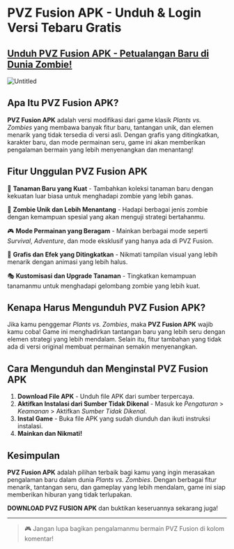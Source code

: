 # PVZ Fusion APK - Unduh & Login Versi Tebaru Gratis
## [Unduh PVZ Fusion APK - Petualangan Baru di Dunia Zombie!](https://romsever.com/game-apps-on-romsever/)
![Untitled](https://github.com/user-attachments/assets/47180b36-92bd-4b29-8abb-b03a892d2d6d)
## Apa Itu PVZ Fusion APK?

**PVZ Fusion APK** adalah versi modifikasi dari game klasik *Plants vs. Zombies* yang membawa banyak fitur baru, tantangan unik, dan elemen menarik yang tidak tersedia di versi asli. Dengan grafis yang ditingkatkan, karakter baru, dan mode permainan seru, game ini akan memberikan pengalaman bermain yang lebih menyenangkan dan menantang!

## Fitur Unggulan PVZ Fusion APK

🌱 **Tanaman Baru yang Kuat** - Tambahkan koleksi tanaman baru dengan kekuatan luar biasa untuk menghadapi zombie yang lebih ganas.

🧟 **Zombie Unik dan Lebih Menantang** - Hadapi berbagai jenis zombie dengan kemampuan spesial yang akan menguji strategi bertahanmu.

🎮 **Mode Permainan yang Beragam** - Mainkan berbagai mode seperti *Survival*, *Adventure*, dan mode eksklusif yang hanya ada di PVZ Fusion.

🔧 **Grafis dan Efek yang Ditingkatkan** - Nikmati tampilan visual yang lebih menarik dengan animasi yang lebih halus.

🎭 **Kustomisasi dan Upgrade Tanaman** - Tingkatkan kemampuan tanamanmu untuk menghadapi gelombang zombie yang lebih kuat.

## Kenapa Harus Mengunduh PVZ Fusion APK?

Jika kamu penggemar *Plants vs. Zombies*, maka **PVZ Fusion APK** wajib kamu coba! Game ini menghadirkan tantangan baru yang lebih seru dengan elemen strategi yang lebih mendalam. Selain itu, fitur tambahan yang tidak ada di versi original membuat permainan semakin menyenangkan.

## Cara Mengunduh dan Menginstal PVZ Fusion APK

1. **Download File APK** - Unduh file APK dari sumber terpercaya.
2. **Aktifkan Instalasi dari Sumber Tidak Dikenal** - Masuk ke *Pengaturan* > *Keamanan* > Aktifkan *Sumber Tidak Dikenal*.
3. **Instal Game** - Buka file APK yang sudah diunduh dan ikuti instruksi instalasi.
4. **Mainkan dan Nikmati!**

## Kesimpulan

**PVZ Fusion APK** adalah pilihan terbaik bagi kamu yang ingin merasakan pengalaman baru dalam dunia *Plants vs. Zombies*. Dengan berbagai fitur menarik, tantangan seru, dan gameplay yang lebih mendalam, game ini siap memberikan hiburan yang tidak terlupakan.

**DOWNLOAD PVZ FUSION APK** dan buktikan keseruannya sekarang juga!

---

> 🎮 Jangan lupa bagikan pengalamanmu bermain PVZ Fusion di kolom komentar!

